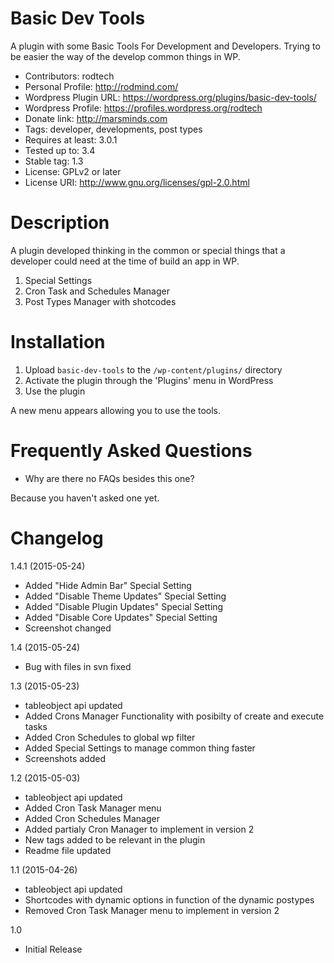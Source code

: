 # Basic Dev Tools

A plugin with some Basic Tools For Development and Developers.
Trying to be easier the way of the develop common things in WP.

- Contributors: rodtech
- Personal Profile: http://rodmind.com/
- Wordpress Plugin URL: https://wordpress.org/plugins/basic-dev-tools/
- Wordpress Profile: https://profiles.wordpress.org/rodtech
- Donate link: http://marsminds.com
- Tags: developer, developments, post types
- Requires at least: 3.0.1
- Tested up to: 3.4
- Stable tag: 1.3
- License: GPLv2 or later
- License URI: http://www.gnu.org/licenses/gpl-2.0.html

# Description

A plugin developed thinking in the common or special things that a developer could need at the time of build an app in WP.
1. Special Settings
1. Cron Task and Schedules Manager
1. Post Types Manager with shotcodes

# Installation

1. Upload `basic-dev-tools` to the `/wp-content/plugins/` directory
2. Activate the plugin through the 'Plugins' menu in WordPress
3. Use the plugin

A new menu appears allowing you to use the tools.

# Frequently Asked Questions

* Why are there no FAQs besides this one?

Because you haven't asked one yet.

# Changelog

1.4.1 (2015-05-24)
* Added "Hide Admin Bar" Special Setting
* Added "Disable Theme Updates" Special Setting
* Added "Disable Plugin Updates" Special Setting
* Added "Disable Core Updates" Special Setting
* Screenshot changed

1.4 (2015-05-24)
* Bug with files in svn fixed

1.3 (2015-05-23)
* tableobject api updated
* Added Crons Manager Functionality with posibilty of create and execute tasks
* Added Cron Schedules to global wp filter
* Added Special Settings to manage common thing faster
* Screenshots added

1.2 (2015-05-03)
* tableobject api updated
* Added Cron Task Manager menu
* Added Cron Schedules Manager
* Added partialy Cron Manager to implement in version 2
* New tags added to be relevant in the plugin
* Readme file updated

1.1 (2015-04-26)
* tableobject api updated
* Shortcodes with dynamic options in function of the dynamic postypes
* Removed Cron Task Manager menu to implement in version 2

1.0
* Initial Release